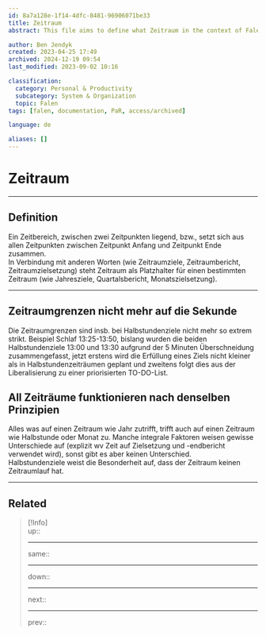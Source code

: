 ```yaml
---
id: 8a7a128e-1f14-4dfc-8481-96906071be33
title: Zeitraum
abstract: This file aims to define what Zeitraum in the context of Falen is. 

author: Ben Jendyk
created: 2023-04-25 17:49
archived: 2024-12-19 09:54
last_modified: 2023-09-02 10:16

classification:
  category: Personal & Productivity
  subcategory: System & Organization
  topic: Falen
tags: [falen, documentation, PaR, access/archived]

language: de

aliases: []
---
```


# Zeitraum

---

## Definition

Ein Zeitbereich, zwischen zwei Zeitpunkten liegend, bzw., setzt sich aus allen Zeitpunkten zwischen Zeitpunkt Anfang und Zeitpunkt Ende zusammen.  
In Verbindung mit anderen Worten (wie Zeitraumziele, Zeitraumbericht, Zeitraumzielsetzung) steht Zeitraum als Platzhalter für einen bestimmten Zeitraum (wie Jahresziele, Quartalsbericht, Monatszielsetzung).

---

## Zeitraumgrenzen nicht mehr auf die Sekunde 

Die Zeitraumgrenzen sind insb. bei Halbstundenziele nicht mehr so extrem strikt. Beispiel Schlaf 13:25-13:50, bislang wurden die beiden Halbstundenziele 13:00 und 13:30 aufgrund der 5 Minuten Überschneidung zusammengefasst, jetzt erstens wird die Erfüllung eines Ziels nicht kleiner als in Halbstundenzeiträumen geplant und zweitens folgt dies aus der Liberalisierung zu einer priorisierten TO-DO-List.

## All Zeiträume funktionieren nach denselben Prinzipien

Alles was auf einen Zeitraum wie Jahr zutrifft, trifft auch auf einen Zeitraum wie Halbstunde oder Monat zu. Manche integrale Faktoren weisen gewisse Unterschiede auf (explizit wv Zeit auf Zielsetzung und -endbericht verwendet wird), sonst gibt es aber keinen Unterschied.  
Halbstundenziele weist die Besonderheit auf, dass der Zeitraum keinen Zeitraumlauf hat.

---

## Related

> [!Info]  
> up::
> - ---
> same::
> - ---
> down::
> - ---
> next::
> - ---
> prev::  
